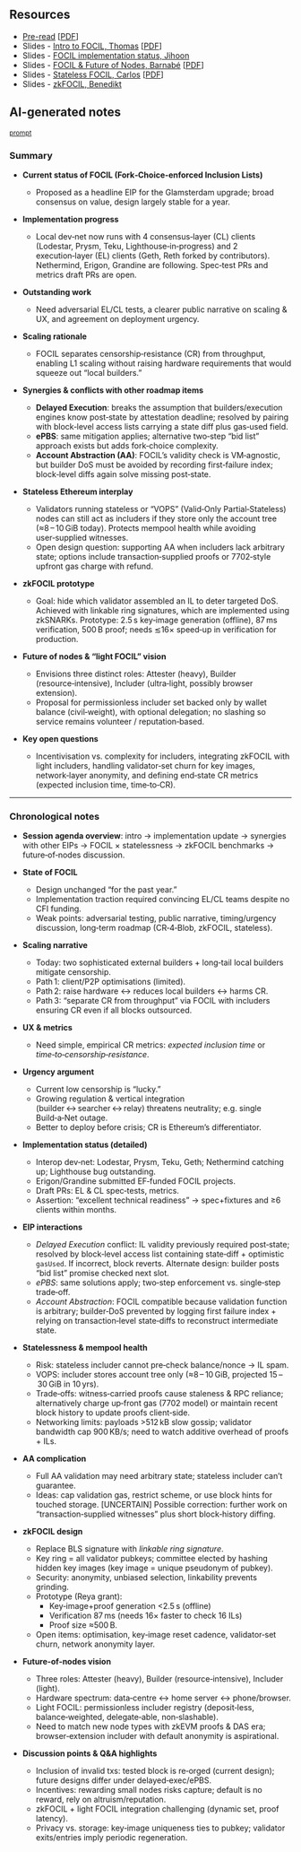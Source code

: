 ## Resources

- [Pre-read](https://hackmd.io/@oK3in1lRQ7-pt7b3j8nQxg/r1eEBJoGgg) [[PDF](Slides-notes/11-Jun_FOCIL-preread.pdf)]
- Slides - [Intro to FOCIL, Thomas](https://docs.google.com/presentation/d/1UvD2pGxWNAh5fFF-jtUVXn9lWYRw8K8xjK8n28kgaO8/edit?usp=sharing) [[PDF](Slides-notes/11-Jun_FOCIL-slides-thomas.pdf)]
- Slides - [FOCIL implementation status, Jihoon](Slides-notes/11-Jun_FOCIL-slides-jihoon.pdf.pdf)
- Slides - [FOCIL & Future of Nodes, Barnabé](https://docs.google.com/presentation/d/1DHIVUeKTvm1qWrmfVQzgRTNXn37jZljj6wSRvg6o2lw/edit?usp=sharing) [[PDF](Slides-notes/11-Jun_FOCIL-barnabe.pdf)]
- Slides - [Stateless FOCIL, Carlos](https://docs.google.com/presentation/d/1d0NSqc6OgIqyUwgjEVniE4Q16KC--ERiEVOe7l19XmA/edit?usp=sharing) [[PDF](Slides-notes/11-Jun_FOCIL-slides-carlos.pdf)]
- Slides - [zkFOCIL, Benedikt](Slides-notes/11-Jun_FOCIL-slides-benedikt.pdf)

## AI-generated notes

<sup>[prompt](Slides-notes/AI-info.md)</sup>

### Summary

* **Current status of FOCIL (Fork‑Choice‑enforced Inclusion Lists)**

  * Proposed as a headline EIP for the Glamsterdam upgrade; broad consensus on value, design largely stable for a year.
* **Implementation progress**

  * Local dev‑net now runs with 4 consensus‑layer (CL) clients (Lodestar, Prysm, Teku, Lighthouse‑in‑progress) and 2 execution‑layer (EL) clients (Geth, Reth forked by contributors). Nethermind, Erigon, Grandine are following. Spec‑test PRs and metrics draft PRs are open.
* **Outstanding work**

  * Need adversarial EL/CL tests, a clearer public narrative on scaling & UX, and agreement on deployment urgency.
* **Scaling rationale**

  * FOCIL separates censorship‑resistance (CR) from throughput, enabling L1 scaling without raising hardware requirements that would squeeze out “local builders.”
* **Synergies & conflicts with other roadmap items**

  * **Delayed Execution**: breaks the assumption that builders/execution engines know post‑state by attestation deadline; resolved by pairing with block‑level access lists carrying a state diff plus gas‑used field.
  * **ePBS**: same mitigation applies; alternative two‑step “bid list” approach exists but adds fork‑choice complexity.
  * **Account Abstraction (AA)**: FOCIL’s validity check is VM‑agnostic, but builder DoS must be avoided by recording first‑failure index; block‑level diffs again solve missing post‑state.
* **Stateless Ethereum interplay**

  * Validators running stateless or “VOPS” (Valid‑Only Partial‑Stateless) nodes can still act as includers if they store only the account tree (≈8 – 10 GiB today). Protects mempool health while avoiding user‑supplied witnesses.
  * Open design question: supporting AA when includers lack arbitrary state; options include transaction‑supplied proofs or 7702‑style upfront gas charge with refund.
* **zkFOCIL prototype**

  * Goal: hide which validator assembled an IL to deter targeted DoS. Achieved with linkable ring signatures, which are implemented using zkSNARKs. Prototype: 2.5 s key‑image generation (offline), 87 ms verification, 500 B proof; needs ≲16× speed‑up in verification for production.
* **Future of nodes & “light FOCIL” vision**

  * Envisions three distinct roles: Attester (heavy), Builder (resource‑intensive), Includer (ultra‑light, possibly browser extension).
  * Proposal for permissionless includer set backed only by wallet balance (civil‑weight), with optional delegation; no slashing so service remains volunteer / reputation‑based.
* **Key open questions**

  * Incentivisation vs. complexity for includers, integrating zkFOCIL with light includers, handling validator‑set churn for key images, network‑layer anonymity, and defining end‑state CR metrics (expected inclusion time, time‑to‑CR).

---

### Chronological notes

* **Session agenda overview**: intro → implementation update → synergies with other EIPs → FOCIL × statelessness → zkFOCIL benchmarks → future‑of‑nodes discussion.

* **State of FOCIL**

  * Design unchanged “for the past year.”
  * Implementation traction required convincing EL/CL teams despite no CFI funding.
  * Weak points: adversarial testing, public narrative, timing/urgency discussion, long‑term roadmap (CR‑4‑Blob, zkFOCIL, stateless).

* **Scaling narrative**

  * Today: two sophisticated external builders + long‑tail local builders mitigate censorship.
  * Path 1: client/P2P optimisations (limited).
  * Path 2: raise hardware ↔ reduces local builders ↔ harms CR.
  * Path 3: “separate CR from throughput” via FOCIL with includers ensuring CR even if all blocks outsourced.

* **UX & metrics**

  * Need simple, empirical CR metrics: *expected inclusion time* or *time‑to‑censorship‑resistance*.

* **Urgency argument**

  * Current low censorship is “lucky.”
  * Growing regulation & vertical integration (builder ↔ searcher ↔ relay) threatens neutrality; e.g. single Build‑a‑Net outage.
  * Better to deploy before crisis; CR is Ethereum’s differentiator.

* **Implementation status (detailed)**

  * Interop dev‑net: Lodestar, Prysm, Teku, Geth; Nethermind catching up; Lighthouse bug outstanding.
  * Erigon/Grandine submitted EF‑funded FOCIL projects.
  * Draft PRs: EL & CL spec‑tests, metrics.
  * Assertion: “excellent technical readiness” → spec+fixtures and ≥6 clients within months.

* **EIP interactions**

  * *Delayed Execution* conflict: IL validity previously required post‑state; resolved by block‑level access list containing state‑diff + optimistic `gasUsed`. If incorrect, block reverts. Alternate design: builder posts “bid list” promise checked next slot.
  * *ePBS*: same solutions apply; two‑step enforcement vs. single‑step trade‑off.
  * *Account Abstraction*: FOCIL compatible because validation function is arbitrary; builder‑DoS prevented by logging first failure index + relying on transaction‑level state‑diffs to reconstruct intermediate state.

* **Statelessness & mempool health**

  * Risk: stateless includer cannot pre‑check balance/nonce → IL spam.
  * VOPS: includer stores account tree only (≈8 – 10 GiB, projected 15 – 30 GiB in 10 yrs).
  * Trade‑offs: witness‑carried proofs cause staleness & RPC reliance; alternatively charge up‑front gas (7702 model) or maintain recent block history to update proofs client‑side.
  * Networking limits: payloads >512 kB slow gossip; validator bandwidth cap 900 KB/s; need to watch additive overhead of proofs + ILs.

* **AA complication**

  * Full AA validation may need arbitrary state; stateless includer can’t guarantee.
  * Ideas: cap validation gas, restrict scheme, or use block hints for touched storage. \[UNCERTAIN] Possible correction: further work on “transaction‑supplied witnesses” plus short block‑history diffing.

* **zkFOCIL design**

  * Replace BLS signature with *linkable ring signature*.
  * Key ring = all validator pubkeys; committee elected by hashing hidden key images (key image = unique pseudonym of pubkey).
  * Security: anonymity, unbiased selection, linkability prevents grinding.
  * Prototype (Reya grant):
    * Key‑image+proof generation <2.5 s (offline)
    * Verification 87 ms (needs 16× faster to check 16 ILs)
    * Proof size ≈500 B.
  * Open items: optimisation, key‑image reset cadence, validator‑set churn, network anonymity layer.

* **Future‑of‑nodes vision**

  * Three roles: Attester (heavy), Builder (resource‑intensive), Includer (light).
  * Hardware spectrum: data‑centre ↔ home server ↔ phone/browser.
  * Light FOCIL: permissionless includer registry (deposit‑less, balance‑weighted, delegate‑able, non‑slashable).
  * Need to match new node types with zkEVM proofs & DAS era; browser‑extension includer with default anonymity is aspirational.

* **Discussion points & Q\&A highlights**

  * Inclusion of invalid txs: tested block is re‑orged (current design); future designs differ under delayed‑exec/ePBS.
  * Incentives: rewarding small nodes risks capture; default is no reward, rely on altruism/reputation.
  * zkFOCIL + light FOCIL integration challenging (dynamic set, proof latency).
  * Privacy vs. storage: key‑image uniqueness ties to pubkey; validator exits/entries imply periodic regeneration.
